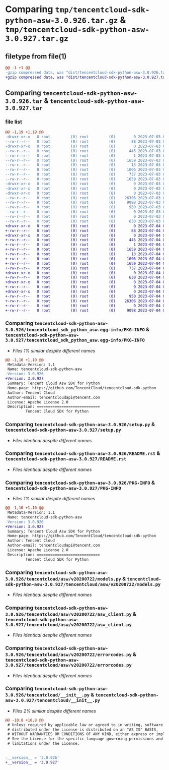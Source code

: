 # Comparing `tmp/tencentcloud-sdk-python-asw-3.0.926.tar.gz` & `tmp/tencentcloud-sdk-python-asw-3.0.927.tar.gz`

## filetype from file(1)

```diff
@@ -1 +1 @@
-gzip compressed data, was "dist/tencentcloud-sdk-python-asw-3.0.926.tar", last modified: Mon Jul  3 00:18:51 2023, max compression
+gzip compressed data, was "dist/tencentcloud-sdk-python-asw-3.0.927.tar", last modified: Tue Jul  4 00:14:48 2023, max compression
```

## Comparing `tencentcloud-sdk-python-asw-3.0.926.tar` & `tencentcloud-sdk-python-asw-3.0.927.tar`

### file list

```diff
@@ -1,19 +1,19 @@
-drwxr-xr-x   0 root         (0) root         (0)        0 2023-07-03 00:18:51.000000 tencentcloud-sdk-python-asw-3.0.926/
--rw-r--r--   0 root         (0) root         (0)       88 2023-07-03 00:18:51.000000 tencentcloud-sdk-python-asw-3.0.926/setup.cfg
-drwxr-xr-x   0 root         (0) root         (0)        0 2023-07-03 00:18:51.000000 tencentcloud-sdk-python-asw-3.0.926/tencentcloud_sdk_python_asw.egg-info/
--rw-r--r--   0 root         (0) root         (0)      445 2023-07-03 00:18:51.000000 tencentcloud-sdk-python-asw-3.0.926/tencentcloud_sdk_python_asw.egg-info/SOURCES.txt
--rw-r--r--   0 root         (0) root         (0)        1 2023-07-03 00:18:51.000000 tencentcloud-sdk-python-asw-3.0.926/tencentcloud_sdk_python_asw.egg-info/dependency_links.txt
--rw-r--r--   0 root         (0) root         (0)     1659 2023-07-03 00:18:51.000000 tencentcloud-sdk-python-asw-3.0.926/tencentcloud_sdk_python_asw.egg-info/PKG-INFO
--rw-r--r--   0 root         (0) root         (0)       13 2023-07-03 00:18:51.000000 tencentcloud-sdk-python-asw-3.0.926/tencentcloud_sdk_python_asw.egg-info/top_level.txt
--rw-r--r--   0 root         (0) root         (0)     1006 2023-07-03 00:18:51.000000 tencentcloud-sdk-python-asw-3.0.926/setup.py
--rw-r--r--   0 root         (0) root         (0)      737 2023-07-03 00:18:51.000000 tencentcloud-sdk-python-asw-3.0.926/README.rst
--rw-r--r--   0 root         (0) root         (0)     1659 2023-07-03 00:18:51.000000 tencentcloud-sdk-python-asw-3.0.926/PKG-INFO
-drwxr-xr-x   0 root         (0) root         (0)        0 2023-07-03 00:18:51.000000 tencentcloud-sdk-python-asw-3.0.926/tencentcloud/
-drwxr-xr-x   0 root         (0) root         (0)        0 2023-07-03 00:18:51.000000 tencentcloud-sdk-python-asw-3.0.926/tencentcloud/asw/
-drwxr-xr-x   0 root         (0) root         (0)        0 2023-07-03 00:18:51.000000 tencentcloud-sdk-python-asw-3.0.926/tencentcloud/asw/v20200722/
--rw-r--r--   0 root         (0) root         (0)    26306 2023-07-03 00:18:51.000000 tencentcloud-sdk-python-asw-3.0.926/tencentcloud/asw/v20200722/models.py
--rw-r--r--   0 root         (0) root         (0)     9098 2023-07-03 00:18:51.000000 tencentcloud-sdk-python-asw-3.0.926/tencentcloud/asw/v20200722/asw_client.py
--rw-r--r--   0 root         (0) root         (0)      950 2023-07-03 00:18:51.000000 tencentcloud-sdk-python-asw-3.0.926/tencentcloud/asw/v20200722/errorcodes.py
--rw-r--r--   0 root         (0) root         (0)        0 2023-07-03 00:18:51.000000 tencentcloud-sdk-python-asw-3.0.926/tencentcloud/asw/v20200722/__init__.py
--rw-r--r--   0 root         (0) root         (0)        0 2023-07-03 00:18:51.000000 tencentcloud-sdk-python-asw-3.0.926/tencentcloud/asw/__init__.py
--rw-r--r--   0 root         (0) root         (0)      630 2023-07-03 00:18:51.000000 tencentcloud-sdk-python-asw-3.0.926/tencentcloud/__init__.py
+drwxr-xr-x   0 root         (0) root         (0)        0 2023-07-04 00:14:48.000000 tencentcloud-sdk-python-asw-3.0.927/
+-rw-r--r--   0 root         (0) root         (0)       88 2023-07-04 00:14:48.000000 tencentcloud-sdk-python-asw-3.0.927/setup.cfg
+drwxr-xr-x   0 root         (0) root         (0)        0 2023-07-04 00:14:48.000000 tencentcloud-sdk-python-asw-3.0.927/tencentcloud_sdk_python_asw.egg-info/
+-rw-r--r--   0 root         (0) root         (0)      445 2023-07-04 00:14:48.000000 tencentcloud-sdk-python-asw-3.0.927/tencentcloud_sdk_python_asw.egg-info/SOURCES.txt
+-rw-r--r--   0 root         (0) root         (0)        1 2023-07-04 00:14:48.000000 tencentcloud-sdk-python-asw-3.0.927/tencentcloud_sdk_python_asw.egg-info/dependency_links.txt
+-rw-r--r--   0 root         (0) root         (0)     1659 2023-07-04 00:14:48.000000 tencentcloud-sdk-python-asw-3.0.927/tencentcloud_sdk_python_asw.egg-info/PKG-INFO
+-rw-r--r--   0 root         (0) root         (0)       13 2023-07-04 00:14:48.000000 tencentcloud-sdk-python-asw-3.0.927/tencentcloud_sdk_python_asw.egg-info/top_level.txt
+-rw-r--r--   0 root         (0) root         (0)     1006 2023-07-04 00:14:48.000000 tencentcloud-sdk-python-asw-3.0.927/setup.py
+-rw-r--r--   0 root         (0) root         (0)     1659 2023-07-04 00:14:48.000000 tencentcloud-sdk-python-asw-3.0.927/PKG-INFO
+-rw-r--r--   0 root         (0) root         (0)      737 2023-07-04 00:14:48.000000 tencentcloud-sdk-python-asw-3.0.927/README.rst
+drwxr-xr-x   0 root         (0) root         (0)        0 2023-07-04 00:14:48.000000 tencentcloud-sdk-python-asw-3.0.927/tencentcloud/
+-rw-r--r--   0 root         (0) root         (0)      630 2023-07-04 00:14:48.000000 tencentcloud-sdk-python-asw-3.0.927/tencentcloud/__init__.py
+drwxr-xr-x   0 root         (0) root         (0)        0 2023-07-04 00:14:48.000000 tencentcloud-sdk-python-asw-3.0.927/tencentcloud/asw/
+-rw-r--r--   0 root         (0) root         (0)        0 2023-07-04 00:14:48.000000 tencentcloud-sdk-python-asw-3.0.927/tencentcloud/asw/__init__.py
+drwxr-xr-x   0 root         (0) root         (0)        0 2023-07-04 00:14:48.000000 tencentcloud-sdk-python-asw-3.0.927/tencentcloud/asw/v20200722/
+-rw-r--r--   0 root         (0) root         (0)      950 2023-07-04 00:14:48.000000 tencentcloud-sdk-python-asw-3.0.927/tencentcloud/asw/v20200722/errorcodes.py
+-rw-r--r--   0 root         (0) root         (0)    26306 2023-07-04 00:14:48.000000 tencentcloud-sdk-python-asw-3.0.927/tencentcloud/asw/v20200722/models.py
+-rw-r--r--   0 root         (0) root         (0)        0 2023-07-04 00:14:48.000000 tencentcloud-sdk-python-asw-3.0.927/tencentcloud/asw/v20200722/__init__.py
+-rw-r--r--   0 root         (0) root         (0)     9098 2023-07-04 00:14:48.000000 tencentcloud-sdk-python-asw-3.0.927/tencentcloud/asw/v20200722/asw_client.py
```

### Comparing `tencentcloud-sdk-python-asw-3.0.926/tencentcloud_sdk_python_asw.egg-info/PKG-INFO` & `tencentcloud-sdk-python-asw-3.0.927/tencentcloud_sdk_python_asw.egg-info/PKG-INFO`

 * *Files 1% similar despite different names*

```diff
@@ -1,10 +1,10 @@
 Metadata-Version: 1.1
 Name: tencentcloud-sdk-python-asw
-Version: 3.0.926
+Version: 3.0.927
 Summary: Tencent Cloud Asw SDK for Python
 Home-page: https://github.com/TencentCloud/tencentcloud-sdk-python
 Author: Tencent Cloud
 Author-email: tencentcloudapi@tencent.com
 License: Apache License 2.0
 Description: ============================
         Tencent Cloud SDK for Python
```

### Comparing `tencentcloud-sdk-python-asw-3.0.926/setup.py` & `tencentcloud-sdk-python-asw-3.0.927/setup.py`

 * *Files identical despite different names*

### Comparing `tencentcloud-sdk-python-asw-3.0.926/README.rst` & `tencentcloud-sdk-python-asw-3.0.927/README.rst`

 * *Files identical despite different names*

### Comparing `tencentcloud-sdk-python-asw-3.0.926/PKG-INFO` & `tencentcloud-sdk-python-asw-3.0.927/PKG-INFO`

 * *Files 1% similar despite different names*

```diff
@@ -1,10 +1,10 @@
 Metadata-Version: 1.1
 Name: tencentcloud-sdk-python-asw
-Version: 3.0.926
+Version: 3.0.927
 Summary: Tencent Cloud Asw SDK for Python
 Home-page: https://github.com/TencentCloud/tencentcloud-sdk-python
 Author: Tencent Cloud
 Author-email: tencentcloudapi@tencent.com
 License: Apache License 2.0
 Description: ============================
         Tencent Cloud SDK for Python
```

### Comparing `tencentcloud-sdk-python-asw-3.0.926/tencentcloud/asw/v20200722/models.py` & `tencentcloud-sdk-python-asw-3.0.927/tencentcloud/asw/v20200722/models.py`

 * *Files identical despite different names*

### Comparing `tencentcloud-sdk-python-asw-3.0.926/tencentcloud/asw/v20200722/asw_client.py` & `tencentcloud-sdk-python-asw-3.0.927/tencentcloud/asw/v20200722/asw_client.py`

 * *Files identical despite different names*

### Comparing `tencentcloud-sdk-python-asw-3.0.926/tencentcloud/asw/v20200722/errorcodes.py` & `tencentcloud-sdk-python-asw-3.0.927/tencentcloud/asw/v20200722/errorcodes.py`

 * *Files identical despite different names*

### Comparing `tencentcloud-sdk-python-asw-3.0.926/tencentcloud/__init__.py` & `tencentcloud-sdk-python-asw-3.0.927/tencentcloud/__init__.py`

 * *Files 2% similar despite different names*

```diff
@@ -10,8 +10,8 @@
 # Unless required by applicable law or agreed to in writing, software
 # distributed under the License is distributed on an "AS IS" BASIS,
 # WITHOUT WARRANTIES OR CONDITIONS OF ANY KIND, either express or implied.
 # See the License for the specific language governing permissions and
 # limitations under the License.
 
 
-__version__ = '3.0.926'
+__version__ = '3.0.927'
```

